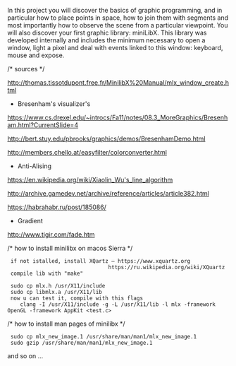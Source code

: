 In this project you will discover the basics of graphic programming, and in particular how to place points in space, how to join them with segments and most importantly how to observe the scene from a particular viewpoint.
You will also discover your first graphic library: miniLibX. This library was developed internally and includes the minimum necessary to open a window, light a pixel and deal with events linked to this window: keyboard, mouse and expose.

/* sources */

http://thomas.tissotdupont.free.fr/MinilibX%20Manual/mlx_window_create.html

 - Bresenham's visualizer's

https://www.cs.drexel.edu/~introcs/Fa11/notes/08.3_MoreGraphics/Bresenham.html?CurrentSlide=4

http://bert.stuy.edu/pbrooks/graphics/demos/BresenhamDemo.html

http://members.chello.at/easyfilter/colorconverter.html

 - Anti-Alising

https://en.wikipedia.org/wiki/Xiaolin_Wu's_line_algorithm

http://archive.gamedev.net/archive/reference/articles/article382.html

https://habrahabr.ru/post/185086/

- Gradient 

http://www.tigir.com/fade.htm

/* how to install minilibx on macos Sierra */

	 if not istalled, install XQartz – https://www.xquartz.org
									https://ru.wikipedia.org/wiki/XQuartz		
	 compile lib with "make"
	
	 sudo cp mlx.h /usr/X11/include
	 sudo cp libmlx.a /usr/X11/lib
	 now u can test it, compile with this flags
		clang -I /usr/X11/include -g -L /usr/X11/lib -l mlx -framework OpenGL -framework AppKit <test.c>
		
/* how to install man pages of minilibx */

	 sudo cp mlx_new_image.1 /usr/share/man/man1/mlx_new_image.1
	 sudo gzip /usr/share/man/man1/mlx_new_image.1
and so on ...
